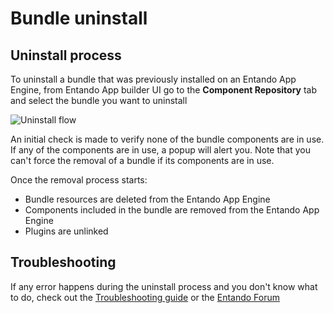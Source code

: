 # Bundle uninstall

## Uninstall process
To uninstall a bundle that was previously installed on an Entando App Engine, from Entando App builder UI go to 
the **Component Repository** tab and select the bundle you want to uninstall

![Uninstall flow](./img/uninstall-bundle.png)

An initial check is made to verify none of the bundle components are in use. 
If any of the components are in use, a popup will alert you. 
Note that you can't force the removal of a bundle if its components are in use.

Once the removal process starts:

- Bundle resources are deleted from the Entando App Engine
- Components included in the bundle are removed from the Entando App Engine
- Plugins are unlinked

## Troubleshooting
If any error happens during the uninstall process and you don't know what to do, 
check out the [Troubleshooting guide](./ecr-troubleshooting-guide.md) or the [Entando Forum](https://forum.entando.org)




